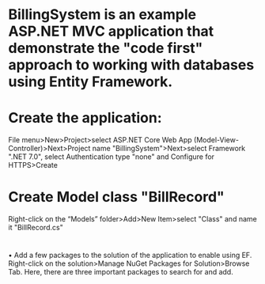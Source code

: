 # BillingSystem is an example ASP.NET MVC application that demonstrate the "code first" approach to working with databases using Entity Framework.
# Create the application:
File menu>New>Project>select ASP.NET Core Web App (Model-View-Controller)>Next>Project name "BillingSystem">Next>select Framework ".NET 7.0", select Authentication type "none" and Configure for HTTPS>Create
# Create Model class "BillRecord" 
Right-click on the “Models” folder>Add>New Item>select "Class" and name it "BillRecord.cs"
# 
•	Add a few packages to the solution of the application to enable using EF. Right-click on the solution>Manage NuGet Packages for Solution>Browse Tab. Here, there are three important packages to search for and add.
